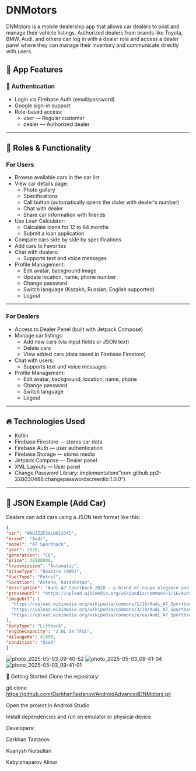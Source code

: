 # DNMotors

DNMotors is a mobile dealership app that allows car dealers to post and manage their vehicle listings. Authorized dealers from brands like Toyota, BMW, Audi, and others can log in with a dealer role and access a dealer panel where they can manage their inventory and communicate directly with users.

## 🚗 App Features

### 🔑 Authentication
- Login via Firebase Auth (email/password)
- Google sign-in support
- Role-based access:
  - user — Regular customer
  - dealer — Authorized dealer

---

## 👥 Roles & Functionality

### For Users
- Browse available cars in the car list
- View car details page:
  - Photo gallery
  - Specifications
  - Call button (automatically opens the dialer with dealer's number)
  - Chat with dealer
  - Share car information with friends
- Use Loan Calculator:
  - Calculate loans for 12 to 84 months
  - Submit a loan application
- Compare cars side by side by specifications
- Add cars to Favorites
- Chat with dealers:
  - Supports text and voice messages
- Profile Management:
  - Edit avatar, background image
  - Update location, name, phone number
  - Change password
  - Switch language (Kazakh, Russian, English supported)
  - Logout

---

### For Dealers
- Access to Dealer Panel (built with Jetpack Compose)
- Manage car listings:
  - Add new cars (via input fields or JSON text)
  - Delete cars
  - View added cars (data saved in Firebase Firestore)
- Chat with users:
  - Supports text and voice messages
- Profile Management:
  - Edit avatar, background, location, name, phone
  - Change password
  - Switch language
  - Logout

---

## 🔥 Technologies Used
- Kotlin
- Firebase Firestore — stores car data
- Firebase Auth — user authentication
- Firebase Storage — stores media
- Jetpack Compose — Dealer panel
- XML Layouts — User panel
- Change Password Library:
implementation("com.github.pp2-22B030488:changepasswordscreenlib:1.0.0")

---

## 📄 JSON Example (Add Car)
Dealers can add cars using a JSON text format like this:

```json
{
"vin": "WAUZZZF2XLN012345",
"brand": "Audi",
"model": "A7 Sportback",
"year": 2020,
"generation": "C8",
"price": 28500000,
"transmission": "Automatic",
"driveType": "Quattro (AWD)",
"fuelType": "Petrol",
"location": "Astana, Kazakhstan",
"description": "Audi A7 Sportback 2020 — a blend of coupe elegance and sedan practicality with Quattro AWD. Powered by 2.0 TFSI, 249 hp engine, 0-100 km/h in 6.2 sec. Unique with dynamic silhouette, LED matrix lights, and premium triple-screen interior. Perfect for those who value style, tech, and comfort in daily Kazakhstan drives.",
"previewUrl": "https://upload.wikimedia.org/wikipedia/commons/1/16/Audi_A7_Sportback_45_TFSI_quattro_S_line.jpg",
"imageUrl": [
  "https://upload.wikimedia.org/wikipedia/commons/1/16/Audi_A7_Sportback_45_TFSI_quattro_S_line.jpg",
  "https://upload.wikimedia.org/wikipedia/commons/3/3a/Audi_A7_Sportback_45_TFSI_quattro_S_line_Rear.jpg",
  "https://upload.wikimedia.org/wikipedia/commons/e/ea/Audi_A7_Sportback_C8_interior.jpg"
],
"bodyType": "Liftback",
"engineCapacity": "2.0L I4 TFSI",
"mileageKm": 41000,
"condition": "Used"
}
```

![photo_2025-05-03_09-40-52](https://github.com/user-attachments/assets/7c1dacee-9e6e-4bcc-a11a-4c369f6aa76b)
![photo_2025-05-03_09-41-04](https://github.com/user-attachments/assets/4bdab12c-77e3-41f7-86f5-69a26abd0be9)
![photo_2025-05-03_09-41-01](https://github.com/user-attachments/assets/e23a28b7-daeb-4f7b-88e5-df041f1faa9a)

🚀 Getting Started
Clone the repository: 

git clone https://github.com/DarkhanTastanov/AndroidAdvancedDNMotors.git  

Open the project in Android Studio  

Install dependencies and run on emulator or physical device  
  
  
    
Developers:  

Darkhan Tastanov    

Kuanysh Nursultan  

Kabylzhaparov Alinur  
